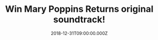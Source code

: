 ---
campaign-uuid: "c-b3995f9a-9762-45e3-ac55-ada5db73b0ee"
type: "Competition"
category: "Music"
date: "2018-12-31T09:00:00.000Z"
end-date: "2019-01-31T23:59:00.000Z"
disable-form: false
is_promoted: false
has_entry_page: true
title: "Win Mary Poppins Returns original soundtrack!"
competition-description: "<p>We have in our hands the soundtrack of the greatest movie\
  \ of all times: Mary Poppins Returns on CD to one of our lucky members to win! ‘\
  Banks in the Bank’, ‘Mary Poppins arrives’, ‘Magic Papers’… are some of the amazing\
  \ hits you could find in the album.</p> \n<p>Are you Mary’s biggest fan? Click below\
  \ for a chance to win!</p>\n"
hero-header: "Win Mary Poppins Returns original soundtrack!"
terms-confirmation: "N/A"
banner-img: "https://assets.expresslyapp.com/asset-e7e436e1-a654-4ace-8bb6-16c17f15cb0e.jpg"
logo-left-href: "aaa.nme.com"
logo-left-image: "https://assets.expresslyapp.com/asset-bb1046b3-0713-4921-a422-2047a354d789.jpg"
logo-left-title: "NME AAA"
bg-image-hero: "https://assets.expresslyapp.com/asset-23e04775-29bc-454a-b9ee-a794d680f2a7.jpg"
bg-image-first: "https://assets.expresslyapp.com/asset-48b9b9bd-81ee-4397-8b0f-6a0d70d5a572.jpg"
section1-content: "<p>Mary Poppins is back to help the next generation of the Banks\
  \ family find the joy and wonder missing in their lives. Emily Blunt stars as the\
  \ practically-perfect nanny with unique magical skills who can turn any task into\
  \ an unforgettable, fantastic adventure and Lin-Manuel Miranda plays her friend\
  \ Jack, an optimistic street lamplighter who helps bring light and life to the streets\
  \ of London</p>\n<p>If you want Mary Poppins magically re-enter into your life…\
  \ enter the form below for a chance to win the soundtrack of the movie now! Good\
  \ luck!</p>\n"
entry-title: "Win Mary Poppins Returns original soundtrack!"
entry-content: "<p>Enter the draw to win Mary Poppins Returns CD by completing the\
  \ form below before 23:59 on 31st of January 2019.</p>\n"
has-winner: true
winner-title: "CONGRATULATIONS to Dorothy M. who won't Mary Poppins soundtrack!"
winner-banner: "https://assets.expresslyapp.com/asset-22702178-5849-4c03-91b5-15dd620c3e5d.jpg"
prize-description: "Mary Poppins Returns original soundtrack."
special-conditions: "Multiple entries are allowed up to one every day.\r\nThis competition\
  \ is also available on: http://club.expressly.io/competitons/mary-poppins-returns-cd"
country-restrictions:
- "GB"
---